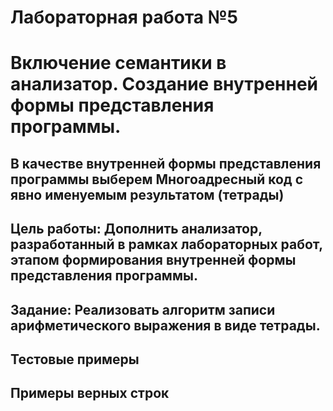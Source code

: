 # Лабораторная работа №5
# Включение семантики в анализатор. Создание внутренней формы представления программы.

## В качестве внутренней формы представления программы выберем Многоадресный код с явно именуемым результатом (тетрады)

## Цель работы: Дополнить анализатор, разработанный в рамках лабораторных работ, этапом формирования внутренней формы представления программы.

## Задание: Реализовать алгоритм записи арифметического выражения в виде тетрады.

## Тестовые примеры

## Примеры верных строк